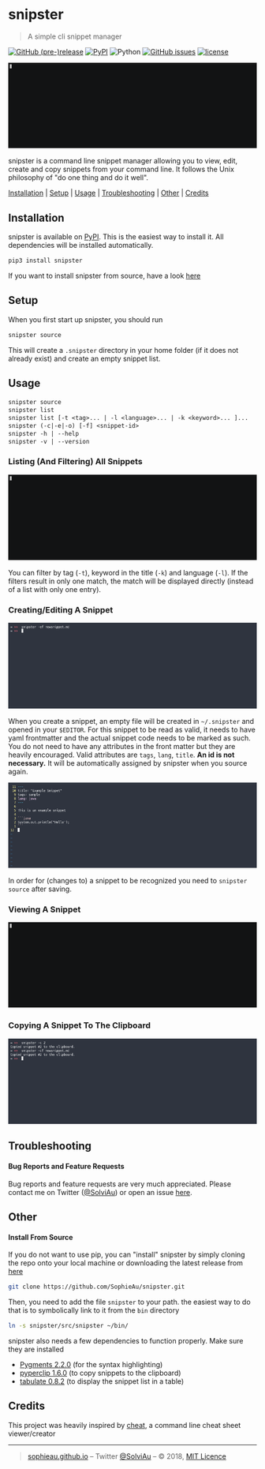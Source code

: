 # snipster
> A simple cli snippet manager

[![GitHub (pre-)release](https://img.shields.io/github/release/sophieau/snipster/all.svg)](https://github.com/sophieau/snipster/releases)
[![PyPI](https://img.shields.io/pypi/v/snipster-py.svg)](https://pypi.python.org/pypi/snipster-py)
![Python](https://img.shields.io/badge/python-v3.6-blue.svg)
[![GitHub issues](https://img.shields.io/github/issues/sophieau/snipster.svg)](https://github.com/SophieAu/snipster/issues)
[![license](https://img.shields.io/github/license/sophieau/snipster.svg)](https://github.com/SophieAu/snipster/blob/master/LICENSE)

![](usage/snipster.gif)

snipster is a command line snippet manager allowing you to view, edit, create and copy snippets from your command line. It follows the Unix philosophy of "do one thing and do it well". 

[Installation](#installation) | [Setup](#setup) | [Usage](#usage) | [Troubleshooting](#troubleshooting) | [Other](#other) | [Credits](#credits)



## Installation

snipster is available on [PyPI](https://pypi.python.org/pypi/snipster). This is the easiest way to install it. All dependencies will be installed automatically.

```sh
pip3 install snipster
```

If you want to install snipster from source, have a look [here](#install-from-source)


## Setup
When you first start up snipster, you should run
```sh
snipster source
```
This will create a ``.snipster`` directory in your home folder (if it does not already exist) and create an empty snippet list.



## Usage

```
snipster source
snipster list
snipster list [-t <tag>... | -l <language>... | -k <keyword>... ]...
snipster (-c|-e|-o) [-f] <snippet-id>
snipster -h | --help
snipster -v | --version
```

### Listing (And Filtering) All Snippets
![](usage/list.gif)

You can filter by tag (``-t``), keyword in the title (``-k``) and language (``-l``). If the filters result in only one match, the match will be displayed directly (instead of a list with only one entry).


### Creating/Editing A Snippet
![](usage/create.png)

When you create a snippet, an empty file will be created in ``~/.snipster`` and opened in your ``$EDITOR``. For this snippet to be read as valid, it needs to have yaml frontmatter and the actual snippet code needs to be marked as such. You do not need to have any attributes in the front matter but they are heavily encouraged. Valid attributes are ``tags``, ``lang``, ``title``.
**An id is not necessary.** It will be automatically assigned by snipster when you source again.

![](usage/samplesnippet.png)

In order for (changes to) a snippet to be recognized you need to ``snipster source`` after saving.


### Viewing A Snippet
![](usage/open.gif)


### Copying A Snippet To The Clipboard
![](usage/copy.png)


## Troubleshooting

#### Bug Reports and Feature Requests
Bug reports and feature requests are very much appreciated. Please contact me on Twitter ([@SolviAu](https://twitter.com/solviau)) or open an issue [here](https://github.com/SophieAu/snipster/issues/new).



## Other

#### Install From Source
If you do not want to use pip, you can "install" snipster by simply cloning the repo onto your local machine or downloading the latest release from [here](https://github.com/sophieau/snipster/releases)

```sh
git clone https://github.com/SophieAu/snipster.git
```

Then, you need to add the file ``snipster`` to your path. the easiest way to do that is to symbolically link to it from the ``bin`` directory

```sh
ln -s snipster/src/snipster ~/bin/
```

snipster also needs a few dependencies to function properly. Make sure they are installed
* [Pygments 2.2.0](http://pygments.org/) (for the syntax highlighting)
* [pyperclip 1.6.0](https://github.com/asweigart/pyperclip) (to copy snippets to the clipboard)
* [tabulate 0.8.2](https://bitbucket.org/astanin/python-tabulate) (to display the snippet list in a table)



## Credits
This project was heavily inspired by [cheat](https://github.com/chrisallenlane/cheat), a command line cheat sheet viewer/creator

---
> [sophieau.github.io](https://sophieau.github.io) – Twitter [@SolviAu](https://twitter.com/solviau) – © 2018, [MIT Licence](LICENSE)
